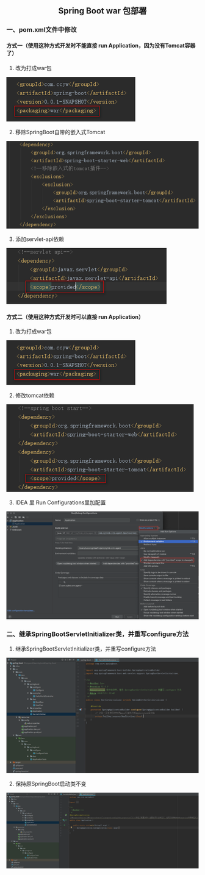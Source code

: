 ## <center>Spring Boot war 包部署</center>
### 一、pom.xml文件中修改
#### 方式一（使用这种方式开发时不能直接 run Application，因为没有Tomcat容器了）
1. 改为打成war包

 ![](../../images/springboot/springboot-01.png)

2. 移除SpringBoot自带的嵌入式Tomcat

 ![](../../images/springboot/springboot-02.png)

3. 添加servlet-api依赖

 ![](../../images/springboot/springboot-03.png)

#### 方式二（使用这种方式开发时可以直接 run Application）
1. 改为打成war包

 ![](../../images/springboot/springboot-01.png)

2. 修改tomcat依赖

 ![](../../images/springboot/springboot-04.png)

3. IDEA 里 Run Configurations里加配置

![](../../images/springboot/springboot-07.png)



### 二、继承SpringBootServletInitializer类，并重写configure方法

1. 继承SpringBootServletInitializer类，并重写configure方法

 ![](../../images/springboot/springboot-05.png)

2. 保持原SpringBoot启动类不变

 ![](../../images/springboot/springboot-06.png)

